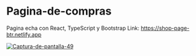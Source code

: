 # Pagina-de-compras
Pagina echa con React, TypeScript y Bootstrap
Link: https://shop-page-btr.netlify.app

<a href="https://ibb.co/YPFN25c"><img src="https://i.ibb.co/TYxwcQ4/Captura-de-pantalla-49.png" alt="Captura-de-pantalla-49" border="0"></a>
